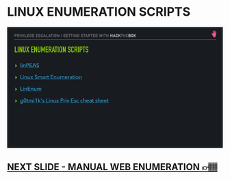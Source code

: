 # LINUX ENUMERATION SCRIPTS

![Slide15](/assets_/slides15.jpg)

## [NEXT SLIDE  - MANUAL WEB ENUMERATION 👉🏽](16-slide.md)
